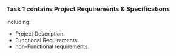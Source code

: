
### Task 1 contains Project Requirements & Specifications <br>
including:
- Project Description.
- Functional Requirements.
- non-Functional requirements.
